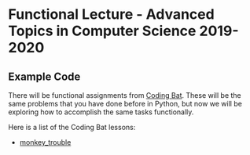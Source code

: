 # Functional Lecture - Advanced Topics in Computer Science 2019-2020

## Example Code

There will be functional assignments from [Coding Bat](codingbat.com). These will be the same problems
that you have done before in Python, but now we will be exploring how to accomplish the same tasks functionally.

Here is a list of the Coding Bat lessons:

- [monkey_trouble](https://codingbat.com/prob/p120546)